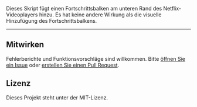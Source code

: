 Dieses Skript fügt einen Fortschrittsbalken am unteren Rand des Netflix-Videoplayers hinzu.
Es hat keine andere Wirkung als die visuelle Hinzufügung des Fortschrittsbalkens.

---

## Mitwirken

Fehlerberichte und Funktionsvorschläge sind willkommen. Bitte [öffnen Sie ein Issue](https://github.com/yossy17/netflix-enhanced-progress-bar/issues) oder [erstellen Sie einen Pull Request](https://github.com/yossy17/netflix-enhanced-progress-bar/pulls).

## Lizenz

Dieses Projekt steht unter der MIT-Lizenz.
